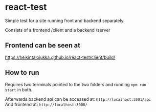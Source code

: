 # react-test

Simple test for a site running front and backend separately.

Consists of a frontend /client and a backend /server

## Frontend can be seen at
https://heikintalojukka.github.io/react-test/client/build/

## How to run

Requires two terminals pointed to the two folders and running 
``
npm run start
``
in both.

Afterwards backend api can be accessed at:
``
http://localhost:3001/api
``
And frontend at:
``
http://localhost:3000/
``

